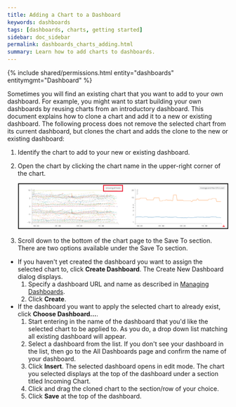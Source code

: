 ```yaml
---
title: Adding a Chart to a Dashboard
keywords: dashboards
tags: [dashboards, charts, getting started]
sidebar: doc_sidebar
permalink: dashboards_charts_adding.html
summary: Learn how to add charts to dashboards.
---
```

{% include shared/permissions.html entity="dashboards" entitymgmt="Dashboard" %}
 
Sometimes you will find an existing chart that you want to add to your own dashboard. For example, you might want to start building your own dashboards by reusing charts from an introductory dashboard. This document explains how to clone a chart and add it to a new or existing dashboard. The following process does not remove the selected chart from its current dashboard, but clones the chart and adds the clone to the new or existing dashboard:

1. Identify the chart to add to your new or existing dashboard.
1. Open the chart by clicking the chart name in the upper-right corner of the chart.

    ![chart_title](images/chart_title.png)

1. Scroll down to the bottom of the chart page to the Save To section. There are two options available under the Save To section.
  - If you haven't yet created the dashboard you want to assign the selected chart to, click **Create Dashboard**. The Create New Dashboard dialog displays.
      1. Specify a dashboard URL and name as described in [Managing Dashboards](dashboards_managing.html).
      1. Click **Create**.
  - If the dashboard you want to apply the selected chart to already exist, click **Choose Dashboard...**.
      1. Start entering in the name of the dashboard that you'd like the selected chart to be applied to. As you do, a drop down list matching all existing dashboard will appear.
      1. Select a dashboard from the list. If you don't see your dashboard in the list, then go to the All Dashboards page and confirm the name of your dashboard.
      1. Click **Insert**. The selected dashboard opens in edit mode. The chart you selected displays at the top of the dashboard under a section titled Incoming Chart.
      1. Click and drag the cloned chart to the section/row of your choice.
      1. Click **Save** at the top of the dashboard.



